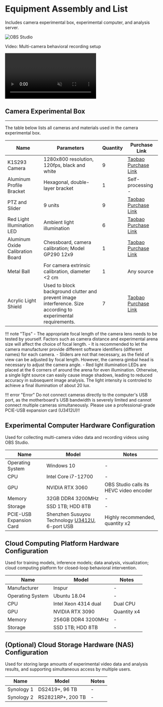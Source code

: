 # Equipment Assembly and List
Includes camera experimental box, experimental computer, and analysis server.

![OBS Studio](../../../assets/images/Fig_setup_computers.jpg)


<div class="video-item">
    <p class="video-legend">Video: Multi-camera behavioral recording setup</p>
    <video controls muted playsinline class="responsive-video" data-src="../../../assets/hls_videos/VideoS1_multicam_24092111/playlist.m3u8"></video>
</div>


## Camera Experimental Box
---
The table below lists all cameras and materials used in the camera experimental box.

| Name | Parameters | Quantity | Purchase Link |
| --- | --- | --- | --- |
| K1S293 Camera | 1280x800 resolution, 120fps, black and white | 9 | [Taobao Purchase Link](https://item.taobao.com/item.htm?abbucket=16&id=673966141469&mi_id=0000013g7j7UpaJ64Exz65IlngXWkLZ9sfelfsEn2X13zX8&ns=1&skuId=4847993832885&spm=a21n57.1.hoverItem.2&utparam=%7B%22aplus_abtest%22%3A%22f141c2e8af0beb2b17c50d6928369058%22%7D&xxc=taobaoSearch) |
| Aluminum Profile Bracket | Hexagonal, double-layer bracket | 1 | Self-processing - |
| PTZ and Slider | 9 units | 9 | [Taobao Purchase Link](https://detail.tmall.com/item.htm?ali_refid=a3_420434_1006%3A1235740172%3AH%3Ay5eWtaTmsQXaYHDf3rdNpw%3D%3D%3Acddb45a6e952fea324f7f8ca9b58a747&ali_trackid=282_cddb45a6e952fea324f7f8ca9b58a747&id=618612474440&mi_id=00000WXWJPD9KZGe1JIPbpopt1j0eW1dCgR9iqFt5cqPX7I&mm_sceneid=1_0_473760138_0&priceTId=214784b117552392607548476e139d&skuId=4589499395015&spm=a21n57.1.hoverItem.19&utparam=%7B%22aplus_abtest%22%3A%224f075094f900fbfd5878013dac96718e%22%7D&xxc=ad_ztc) |
| Red Light Illumination LED | Ambient light illumination | 6 | [Taobao Purchase Link](https://detail.tmall.com/item.htm?abbucket=16&id=894491969439&mi_id=0000gIiVlXkfMSs1hqx-2s6runtTm23KD83tPFYnpdfCihI&ns=1&priceTId=2147808d17552395078942562e1572&sku_properties=1627207%3A26922829615&spm=a21n57.1.hoverItem.2&utparam=%7B%22aplus_abtest%22%3A%22b7a00053266c2f6523b7c342bd40fbe4%22%7D&xxc=taobaoSearch) |
| Aluminum Oxide Calibration Board | Chessboard, camera calibration; Model GP290 12x9 | 1 |[Taobao Purchase Link](https://item.taobao.com/item.htm?abbucket=0&id=558737448467&ns=1&spm=a21n57.1.0.0.2699523cr0RQDF) |
| Metal Ball | For camera extrinsic calibration, diameter <2 cm | 1 | Any source |
| Acrylic Light Shield | Used to block background clutter and prevent image interference. Size according to experimental requirements. | 7 | [Taobao Purchase Link](https://item.taobao.com/item.htm?id=623132143028&spm=tbpc.boughtlist.suborder_itemtitle.1.5cb72e8dIZHSFZ) |

!!! note "Tips"
    - The appropriate focal length of the camera lens needs to be tested by yourself. Factors such as camera distance and experimental arena size will affect the choice of focal length.
    - It is recommended to let the camera manufacturer provide different software identifiers (different names) for each camera.
    - Sliders are not that necessary, as the field of view can be adjusted by focal length. However, the camera gimbal head is necessary to adjust the camera angle.
    - Red light illumination LEDs are placed at the 6 corners of around the arena for even illumination. Otherwise, a single light source can easily cause image shadows, leading to reduced accuracy in subsequent image analysis. The light intensity is controled to achieve a final illumination of about 20 lux.

!!! error "Error"
    Do not connect cameras directly to the computer's USB port, as the motherboard's USB bandwidth is severely limited and cannot connect multiple cameras simultaneously. Please use a professional-grade PCIE-USB expansion card (U3412U)!!

## Experimental Computer Hardware Configuration
Used for collecting multi-camera video data and recording videos using OBS Studio.

| Name | Model | Notes |
| ---- | ---- | ---- | 
| Operating System | Windows 10 | - |
| CPU | Intel Core i7-12700 | - |
| GPU | NVIDIA RTX 3060 | OBS Studio calls its HEVC video encoder |
| Memory | 32GB DDR4 3200MHz | - |
| Storage | SSD 1TB; HDD 8TB | - |
| PCIE-USB Expansion Card | Shenzhen Susuyou Technology [U3412U](https://item.taobao.com/item.htm?abbucket=16&id=658885755395&mi_id=0000iSwRLbEyAYBCJVYfM0f7ww3y3O_0bG8EWEWZGVaHbrs&ns=1&priceTId=2147836c17552404402055026e123c&skuId=4746490928189&spm=a21n57.1.hoverItem.2&utparam=%7B%22aplus_abtest%22%3A%22bc9d0ba5e6325e017beba457917b9061%22%7D&xxc=taobaoSearch), 6-port USB | Highly recommended, quantity x2 |


## Cloud Computing Platform Hardware Configuration
Used for training models, inference models; data analysis, visualization; cloud computing platform for closed-loop behavioral intervention.

| Name | Model | Notes |
| ---- | ---- | ---- | 
| Manufacturer | Inspur | - |
| Operating System | Ubuntu 18.04 | - |
| CPU | Intel Xeon 4314 dual | Dual CPU |
| GPU | NVIDIA RTX 3090 | Quantity x4 |
| Memory | 256GB DDR4 3200MHz | - |
| Storage | SSD 1TB; HDD 8TB | - |


## (Optional) Cloud Storage Hardware (NAS) Configuration
Used for storing large amounts of experimental video data and analysis results, and supporting simultaneous access by multiple users.

| Name | Model | Notes |
| ---- | ---- | ---- | 
| Synology 1 | DS2419+, 96 TB| - |
| Synology 2 | RS2821RP+, 200 TB | - |

<script src="https://cdnjs.cloudflare.com/ajax/libs/hls.js/1.5.8-0.canary.10141/hls.light.min.js"></script>
<script src="../../../assets/js/hls.js"></script>
<script src="../../../assets/js/video-player.js"></script>
